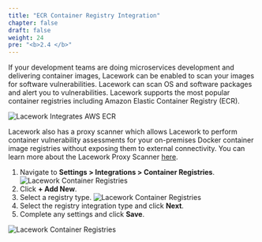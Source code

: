 ```yaml
---
title: "ECR Container Registry Integration"
chapter: false
draft: false
weight: 24
pre: "<b>2.4 </b>"
---
```


If your development teams are doing microservices development and delivering container images, Lacework can be enabled to scan your
images for software vulnerabilities. Lacework can scan OS and software packages and alert you to vulnerabilities. 
Lacework supports the most popular container registries including Amazon Elastic Container Registry (ECR). 

![Lacework Integrates AWS ECR](/images/lacework-integrates-aws-ecr.png)

Lacework also has a proxy scanner which allows Lacework to perform container vulnerability assessments for your on-premises Docker container 
image registries without exposing them to external connectivity. You can learn more about the Lacework Proxy Scanner [here](https://docs.lacework.com/integrate-proxy-scanner).

1. Navigate to **Settings > Integrations > Container Registries**.
   ![Lacework Container Registries](/images/lacework-container-registries.png)
2. Click **+ Add New**.
3. Select a registry type.
   ![Lacework Container Registries](/images/lacework-container-registry-type.png)
4. Select the registry integration type and click **Next**.
5. Complete any settings and click **Save**.

![Lacework Container Registries](/images/lacework-container-registry-save.png)